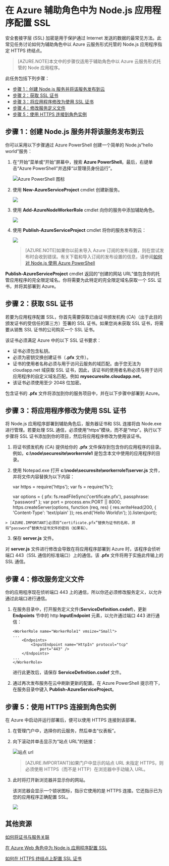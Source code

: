 <properties 
	pageTitle="为云服务 (Node.js) 辅助角色配置 SSL" 
	description="在 Azure 中为 Node.js 云服务辅助角色配置 SSL" 
	services="cloud-services" 
	documentationCenter="nodejs" 
	authors="MikeWasson" 
	manager="wpickett" 
	editor=""/>

<tags 
	ms.service="cloud-services" 
	ms.date="02/25/2015" 
	wacn.date=""/>





# 在 Azure 辅助角色中为 Node.js 应用程序配置 SSL

安全套接字层 (SSL) 加密是用于保护通过 Internet 发送的数据的最常见方法。此常见任务讨论如何为辅助角色中以 Azure 云服务形式托管的 Node.js 应用程序指定 HTTPS 终结点。

> [AZURE.NOTE]本文中的步骤仅适用于辅助角色中以 Azure 云服务形式托管的 Node 应用程序。

此任务包括下列步骤：

-   [步骤 1：创建 Node.js 服务并将该服务发布到云]
-   [步骤 2：获取 SSL 证书]
-   [步骤 3：将应用程序修改为使用 SSL 证书]
-   [步骤 4：修改服务定义文件]
-   [步骤 5：使用 HTTPS 连接到角色实例]

## <a name="step1"></a>步骤 1：创建 Node.js 服务并将该服务发布到云

你可以采用以下步骤通过 Azure PowerShell 创建一个简单的 Node.js“hello world”服务：

1. 在“开始”菜单或“开始”屏幕中，搜索 **Azure PowerShell**。最后，右键单击“Azure PowerShell”并选择“以管理员身份运行”。

	![Azure PowerShell 图标][powershell-menu]

	

2.  使用 **New-AzureServiceProject** cmdlet 创建新服务。

	![][1]

3.  使用 **Add-AzureNodeWorkerRole** cmdlet 向你的服务中添加辅助角色。

    ![][2]

4.  使用 **Publish-AzureServiceProject** cmdlet 将你的服务发布到云：

    ![][3]

	> [AZURE.NOTE]如果你以前未导入 Azure 订阅的发布设置，则在尝试发布时会收到错误。有关下载和导入订阅的发布设置的信息，请参阅[如何对 Node.js 使用 Azure PowerShell](/documentation/articles/install-configure-powershell/#ImportPubSettings)

**Publish-AzureServiceProject** cmdlet 返回的“创建的网站 URL”值包含你的托管应用程序的完全限定域名。你将需要为此特定的完全限定域名获取一个 SSL 证书，并将其部署到 Azure。

## <a name="step2"></a>步骤 2：获取 SSL 证书

若要为应用程序配置 SSL，你首先需要获取已由证书颁发机构 (CA)（出于此目的颁发证书的受信任的第三方）签署的 SSL 证书。如果您尚未获取 SSL 证书，将需要从销售 SSL 证书的公司购买一个 SSL 证书。

该证书必须满足 Azure 中的以下 SSL 证书要求：

-   证书必须包含私钥。
-   必须为密钥交换创建证书（**.pfx** 文件）。
-   证书的使用者名称必须与用于访问云服务的域匹配。由于您无法为 cloudapp.net 域获取 SSL 证书，因此，该证书的使用者名称必须与用于访问应用程序的自定义域名匹配。例如 __mysecuresite.cloudapp.net__。
-   该证书必须使用至少 2048 位加密。

包含证书的 **.pfx** 文件将添加到你的服务项目中，并在以下步骤中部署到 Azure。

## <a name="step3"></a>步骤 3：将应用程序修改为使用 SSL 证书

将 Node.js 应用程序部署到辅助角色后，服务器证书和 SSL 连接将由 Node.exe 进行管理。若要处理 SSL 通信，必须使用“https”模块，而不是“http”。执行以下步骤将 SSL 证书添加到你的项目，然后将应用程序修改为使用该证书。

1.   将证书颁发机构 (CA) 提供给你的 **.pfx** 文件保存到包含你的应用程序的目录。例如，**c:\\node\\securesite\\workerrole1** 是包含本文中使用的应用程序的目录。

2.   使用 Notepad.exe 打开 **c:\\node\\securesite\\workerrole1\\server.js** 文件，并将文件内容替换为以下内容：

		var https = require('https');
		var fs = require('fs');

		var options = {
			pfx: fs.readFileSync('certificate.pfx'),
			passphrase: "password"
		};
		var port = process.env.PORT || 8000;
		https.createServer(options, function (req, res) {
 		    res.writeHead(200, { 'Content-Type': 'text/plain' });
		    res.end('Hello World\n');
		}).listen(port);

	> [AZURE.IMPORTANT]必须将“certificate.pfx”替换为证书的名称，并将“password”替换为证书文件的密码（如果有）。

3.   保存 **server.js** 文件。

对 **server.js** 文件进行修改会导致在将应用程序部署到 Azure 时，该程序会侦听端口 443（SSL 通信的标准端口）上的通信。该 **.pfx** 文件将用于实施此传输上的 SSL 通信。

## <a name="step4"></a>步骤 4：修改服务定义文件

你的应用程序现在侦听端口 443 上的通信，所以你还必须修改服务定义，以允许通过此端口进行通信。

1.  在服务目录中，打开服务定义文件(**ServiceDefinition.csdef**)，更新 **Endpoints** 节中的 http **InputEndpoint** 元素，以允许通过端口 443 进行通信：

        <WorkerRole name="WorkerRole1" vmsize="Small">
        ...
            <Endpoints>
                <InputEndpoint name="HttpIn" protocol="tcp" 
                    port="443" />
            </Endpoints>
        ...
        </WorkerRole>

	进行此更改后，请保存 **ServiceDefinition.csdef** 文件。

4.  通过再次发布服务在云中刷新更新的配置。在 Azure PowerShell 提示符下，在服务目录中键入 **Publish-AzureServiceProject**。

## <a name="step5"></a>步骤 5：使用 HTTPS 连接到角色实例

在 Azure 中启动并运行部署后，便可以使用 HTTPS 连接到该部署。

1.  在管理门户中，选择你的云服务，然后单击“仪表板”。

2. 向下滚动并单击显示为“站点 URL”的链接：

    ![站点 url][site-url]

	> [AZURE.IMPORTANT]如果门户中显示的站点 URL 未指定 HTTPS，则必须使用 HTTPS（而不是 HTTP）在浏览器中手动输入 URL。

3.  此时将打开新浏览器并显示你的网站。

    该浏览器会显示一个锁状图标，指示它使用的是 HTTPS 连接。它还指示已为您的应用程序正确配置 SSL。

    ![][8]

## 其他资源

[如何将证书与服务关联]

[在 Azure Web 角色中为 Node.js 应用程序配置 SSL]

[如何在 HTTPS 终结点上配置 SSL 证书]

  [步骤 1：创建 Node.js 服务并将该服务发布到云]: #step1
  [步骤 2：获取 SSL 证书]: #step2
  [步骤 3：将应用程序修改为使用 SSL 证书]: #step3
  [步骤 4：修改服务定义文件]: #step4
  [步骤 5：使用 HTTPS 连接到角色实例]: #step5
  [**Azure PowerShell**]: http://go.microsoft.com/?linkid=9790229&clcid=0x409
  
  
  
  
  [1]: ./media/cloud-services-nodejs-configure-ssl-certficate-worker-role/enable-ssl-01.png
  [2]: ./media/cloud-services-nodejs-configure-ssl-certficate-worker-role/enable-ssl-02-worker.png
  [3]: ./media/cloud-services-nodejs-configure-ssl-certficate-worker-role/enable-ssl-03-worker.png
  [Azure Management Portal]: http://manage.windowsazure.cn
  
  
  [如何将证书与服务关联]: http://msdn.microsoft.com/zh-cn/library/windowsazure/gg465718.aspx
  
  [site-url]: ./media/cloud-services-nodejs-configure-ssl-certficate-worker-role/site-url.png
  [8]: ./media/cloud-services-nodejs-configure-ssl-certficate-worker-role/enable-ssl-08.png
  [如何在 HTTPS 终结点上配置 SSL 证书]: http://msdn.microsoft.com/zh-cn/library/windowsazure/ff795779.aspx
  [powershell-menu]: ./media/cloud-services-nodejs-configure-ssl-certficate-worker-role/azure-powershell-start.png
  
  
  [在 Azure Web 角色中为 Node.js 应用程序配置 SSL]: /documentation/articles/cloud-services-configure-ssl-certificate/
  
 

<!---HONumber=71-->